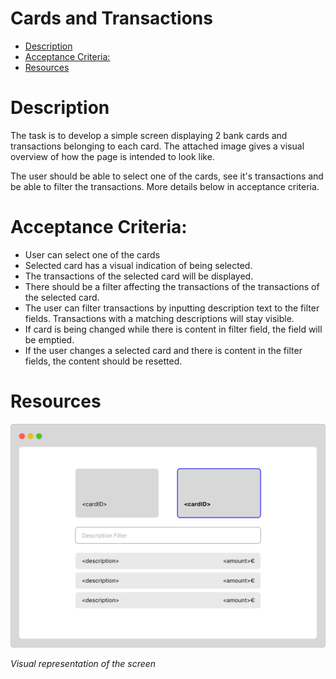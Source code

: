 <h1>Cards and Transactions</h1>

<!-- TOC -->

- [Description](#description)
- [Acceptance Criteria:](#acceptance-criteria)
- [Resources](#resources)

<!-- /TOC -->

# Description

The task is to develop a simple screen displaying 2 bank cards and transactions belonging to each card. The attached image gives a visual overview of how the page is intended to look like.

The user should be able to select one of the cards, see it's transactions and be able to filter the transactions. More details below in acceptance criteria.

# Acceptance Criteria:

- User can select one of the cards
- Selected card has a visual indication of being selected.
- The transactions of the selected card will be displayed.
- There should be a filter affecting the transactions of the transactions of the selected card.
- The user can filter transactions by inputting description text to the filter fields. Transactions with a matching descriptions will stay visible.
- If card is being changed while there is content in filter field, the field will be emptied.
- If the user changes a selected card and there is content in the filter fields, the content should be resetted.

# Resources

<img src="./assets/cardsAndTransactions.png" />

_Visual representation of the screen_
